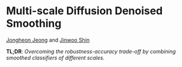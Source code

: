 # Multi-scale Diffusion Denoised Smoothing

[Jongheon Jeong](https://jh-jeong.github.io/) and [Jinwoo Shin](http://alinlab.kaist.ac.kr/shin.html)

**TL;DR**: *Overcoming the robustness-accuracy trade-off by combining smoothed classifiers of different scales.* 
